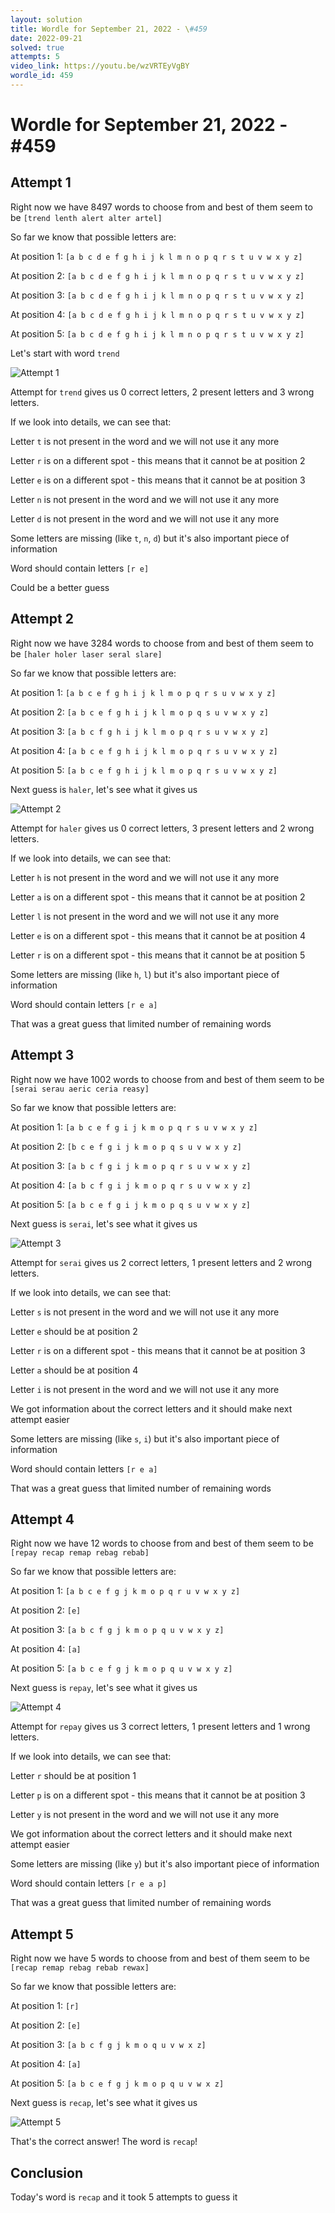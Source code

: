 ```yaml
---
layout: solution
title: Wordle for September 21, 2022 - \#459
date: 2022-09-21
solved: true
attempts: 5
video_link: https://youtu.be/wzVRTEyVgBY
wordle_id: 459
---
```


# Wordle for September 21, 2022 - \#459

## Attempt 1

Right now we have 8497 words to choose from and best of them seem to be `[trend lenth alert alter artel]`

So far we know that possible letters are:

At position 1: `[a b c d e f g h i j k l m n o p q r s t u v w x y z]`

At position 2: `[a b c d e f g h i j k l m n o p q r s t u v w x y z]`

At position 3: `[a b c d e f g h i j k l m n o p q r s t u v w x y z]`

At position 4: `[a b c d e f g h i j k l m n o p q r s t u v w x y z]`

At position 5: `[a b c d e f g h i j k l m n o p q r s t u v w x y z]`

Let's start with word `trend`

![Attempt 1](2022-09-21/attempt-1.png)

Attempt for `trend` gives us 0 correct letters, 2 present letters and 3 wrong letters.

If we look into details, we can see that:

Letter `t` is not present in the word and we will not use it any more

Letter `r` is on a different spot - this means that it cannot be at position 2

Letter `e` is on a different spot - this means that it cannot be at position 3

Letter `n` is not present in the word and we will not use it any more

Letter `d` is not present in the word and we will not use it any more

Some letters are missing (like `t`, `n`, `d`) but it's also important piece of information

Word should contain letters `[r e]`

Could be a better guess



## Attempt 2

Right now we have 3284 words to choose from and best of them seem to be `[haler holer laser seral slare]`

So far we know that possible letters are:

At position 1: `[a b c e f g h i j k l m o p q r s u v w x y z]`

At position 2: `[a b c e f g h i j k l m o p q s u v w x y z]`

At position 3: `[a b c f g h i j k l m o p q r s u v w x y z]`

At position 4: `[a b c e f g h i j k l m o p q r s u v w x y z]`

At position 5: `[a b c e f g h i j k l m o p q r s u v w x y z]`

Next guess is `haler`, let's see what it gives us

![Attempt 2](2022-09-21/attempt-2.png)

Attempt for `haler` gives us 0 correct letters, 3 present letters and 2 wrong letters.

If we look into details, we can see that:

Letter `h` is not present in the word and we will not use it any more

Letter `a` is on a different spot - this means that it cannot be at position 2

Letter `l` is not present in the word and we will not use it any more

Letter `e` is on a different spot - this means that it cannot be at position 4

Letter `r` is on a different spot - this means that it cannot be at position 5

Some letters are missing (like `h`, `l`) but it's also important piece of information

Word should contain letters `[r e a]`

That was a great guess that limited number of remaining words



## Attempt 3

Right now we have 1002 words to choose from and best of them seem to be `[serai serau aeric ceria reasy]`

So far we know that possible letters are:

At position 1: `[a b c e f g i j k m o p q r s u v w x y z]`

At position 2: `[b c e f g i j k m o p q s u v w x y z]`

At position 3: `[a b c f g i j k m o p q r s u v w x y z]`

At position 4: `[a b c f g i j k m o p q r s u v w x y z]`

At position 5: `[a b c e f g i j k m o p q s u v w x y z]`

Next guess is `serai`, let's see what it gives us

![Attempt 3](2022-09-21/attempt-3.png)

Attempt for `serai` gives us 2 correct letters, 1 present letters and 2 wrong letters.

If we look into details, we can see that:

Letter `s` is not present in the word and we will not use it any more

Letter `e` should be at position 2

Letter `r` is on a different spot - this means that it cannot be at position 3

Letter `a` should be at position 4

Letter `i` is not present in the word and we will not use it any more

We got information about the correct letters and it should make next attempt easier

Some letters are missing (like `s`, `i`) but it's also important piece of information

Word should contain letters `[r e a]`

That was a great guess that limited number of remaining words



## Attempt 4

Right now we have 12 words to choose from and best of them seem to be `[repay recap remap rebag rebab]`

So far we know that possible letters are:

At position 1: `[a b c e f g j k m o p q r u v w x y z]`

At position 2: `[e]`

At position 3: `[a b c f g j k m o p q u v w x y z]`

At position 4: `[a]`

At position 5: `[a b c e f g j k m o p q u v w x y z]`

Next guess is `repay`, let's see what it gives us

![Attempt 4](2022-09-21/attempt-4.png)

Attempt for `repay` gives us 3 correct letters, 1 present letters and 1 wrong letters.

If we look into details, we can see that:

Letter `r` should be at position 1

Letter `p` is on a different spot - this means that it cannot be at position 3

Letter `y` is not present in the word and we will not use it any more

We got information about the correct letters and it should make next attempt easier

Some letters are missing (like `y`) but it's also important piece of information

Word should contain letters `[r e a p]`

That was a great guess that limited number of remaining words



## Attempt 5

Right now we have 5 words to choose from and best of them seem to be `[recap remap rebag rebab rewax]`

So far we know that possible letters are:

At position 1: `[r]`

At position 2: `[e]`

At position 3: `[a b c f g j k m o q u v w x z]`

At position 4: `[a]`

At position 5: `[a b c e f g j k m o p q u v w x z]`

Next guess is `recap`, let's see what it gives us

![Attempt 5](2022-09-21/attempt-5.png)

That's the correct answer! The word is `recap`!

## Conclusion

Today's word is `recap` and it took 5 attempts to guess it

